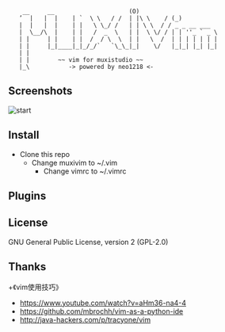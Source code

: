 
        __     __                     (O)
       ’  |   |  |    | `  \ \   / /  | |\ \    / (_)
       |  |   |  |    | |   \ \_/ /   | | \ \  / / _ _ __ ___
       |  \__/\  |    | |   /  _  \   | |  \ \/ / | | ''_ ` _ \
       | |     | |    | |  /  / \  \  | |   \  /  | | | | | | |
       | |     |_|____|_|_/_/`   `\_\_|_|    \/   |_|_| |_| |_|
       | |
       | |        ~~ vim for muxistudio ~~
       |_\           -> powered by neo1218 <-

## Screenshots
![start](http://7xj431.com1.z0.glb.clouddn.com/muxivimstart)

## Install

+ Clone this repo
    + Change muxivim to ~/.vim
        + Change vimrc to ~/.vimrc

## Plugins


## License
GNU General Public License, version 2 (GPL-2.0)

## Thanks

+《vim使用技巧》
+ https://www.youtube.com/watch?v=aHm36-na4-4
+ https://github.com/mbrochh/vim-as-a-python-ide
+ http://java-hackers.com/p/tracyone/vim

